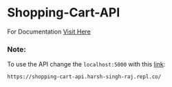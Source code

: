 # Shopping-Cart-API
For Documentation [Visit Here](https://documenter.getpostman.com/view/19130920/2s8ZDcyeh6)

### Note:
To use the API change the ```localhost:5000``` with this [link](https://shopping-cart-api.harsh-singh-raj.repl.co/):
```
https://shopping-cart-api.harsh-singh-raj.repl.co/
``` 


